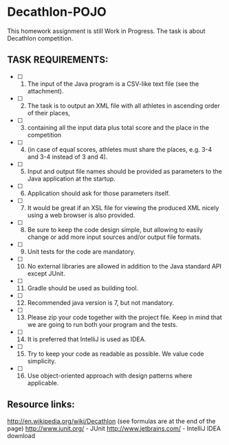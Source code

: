 # Decathlon-POJO

This homework assignment is still Work in Progress.
The task is about Decathlon competition.

## TASK REQUIREMENTS:

- [ ] 1. The input of the Java program is a CSV-like text file (see the attachment).
- [ ] 2. The task is to output an XML file with all athletes in ascending order of their places, 
- [ ] 3. containing all the input data plus total score and the place in the competition
- [ ] 4. (in case of equal scores, athletes must share the places, e.g. 3-4 and 3-4 instead of 3 and 4).
- [ ] 5. Input and output file names should be provided as parameters to the Java application at the startup.
- [ ] 6. Application should ask for those parameters itself.


- [ ] 7. It would be great if an XSL file for viewing the produced XML nicely using a web browser is also provided.
- [ ] 8. Be sure to keep the code design simple, but allowing to easily change or add more input sources and/or output file formats.
- [ ] 9. Unit tests for the code are mandatory.
- [ ] 10. No external libraries are allowed in addition to the Java standard API except JUnit.
- [ ] 11. Gradle should be used as building tool.
- [ ] 12. Recommended java version is 7, but not mandatory.
- [ ] 13. Please zip your code together with the project file. Keep in mind that we are going to run both your program and the tests.


- [ ] 14. It is preferred that IntelliJ is used as IDEA.
- [ ] 15. Try to keep your code as readable as possible. We value code simplicity.
- [ ] 16. Use object-oriented approach with design patterns where applicable.

## Resource links:
http://en.wikipedia.org/wiki/Decathlon (see formulas are at the end of the page)
http://www.junit.org/ - JUnit
http://www.jetbrains.com/ - IntelliJ IDEA download

